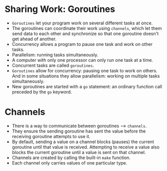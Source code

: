 # Sharing Work: Goroutines
- `Goroutines` let your program work on several different tasks at once.
- The goroutines can coordinate their work using `channels`, which let them send data to each other and synchronize so that one goroutine doesn't get ahead of another.
- Concurrency allows a program to pause one task and work on other tasks.
- Parallelism: running tasks simultaneously.
- A computer with only one processor can only run one task at a time.
- Concurrent tasks are called `goroutines`.
- `Goroutines` allow for concurrency: pausing one task to work on others. And in some situations they allow parallelism: working on multiple tasks simultaneously.
- New goroutines are started with a `go` statement: an ordinary function call preceded by the `go` keyword.

# Channels
- There is a way to communicate between goroutines --> `channels`.
- They ensure the sending goroutine has sent the value before the receiving goroutine attempts to use it.
- By default, sending a value on a channel blocks (pauses) the current goroutine until that value is received. Attempting to receive a value also blocks the current goroutine until a value is sent on that channel.
- Channels are created by calling the built-in `make` function.
- Each channel only carries values of one particular type.